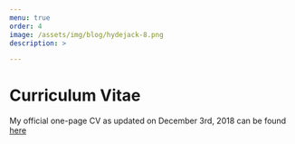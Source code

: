 ```yaml
---
menu: true
order: 4
image: /assets/img/blog/hydejack-8.png
description: >

---
```

# Curriculum Vitae

My official one-page CV as updated on December 3rd, 2018 can be found [here](assets/cv.pdf)





